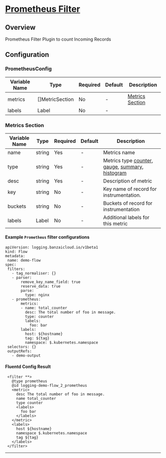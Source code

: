 # [Prometheus Filter](https://github.com/fluent/fluent-plugin-prometheus#prometheus-outputfilter-plugin)
## Overview
 Prometheus Filter Plugin to count Incoming Records

## Configuration
### PrometheusConfig
| Variable Name | Type | Required | Default | Description |
|---|---|---|---|---|
| metrics | []MetricSection | No | - | [Metrics Section](#Metrics-Section)<br> |
| labels | Label | No | - |  |
### Metrics Section
| Variable Name | Type | Required | Default | Description |
|---|---|---|---|---|
| name | string | Yes | - | Metrics name<br> |
| type | string | Yes | - | Metrics type [counter](https://github.com/fluent/fluent-plugin-prometheus#counter-type), [gauge](https://github.com/fluent/fluent-plugin-prometheus#gauge-type), [summary](https://github.com/fluent/fluent-plugin-prometheus#summary-type), [histogram](https://github.com/fluent/fluent-plugin-prometheus#histogram-type)<br> |
| desc | string | Yes | - | Description of metric<br> |
| key | string | No | - | Key name of record for instrumentation.<br> |
| buckets | string | No | - | Buckets of record for instrumentation<br> |
| labels | Label | No | - | Additional labels for this metric<br> |
 #### Example `Prometheus` filter configurations
 ```
apiVersion: logging.banzaicloud.io/v1beta1
kind: Flow
metadata:
  name: demo-flow
spec:
  filters:
    - tag_normaliser: {}
    - parser:
        remove_key_name_field: true
        reserve_data: true
        parse:
          type: nginx
    - prometheus:
        metrics:
        - name: total_counter
          desc: The total number of foo in message.
          type: counter
          labels:
            foo: bar
        labels:
          host: ${hostname}
          tag: ${tag}
          namespace: $.kubernetes.namespace
  selectors: {}
  outputRefs:
    - demo-output
 ```

 #### Fluentd Config Result
 ```
  <filter **>
    @type prometheus
    @id logging-demo-flow_2_prometheus
    <metric>
      desc The total number of foo in message.
      name total_counter
      type counter
      <labels>
        foo bar
      </labels>
    </metric>
    <labels>
      host ${hostname}
      namespace $.kubernetes.namespace
      tag ${tag}
    </labels>
  </filter>
 ```

---
